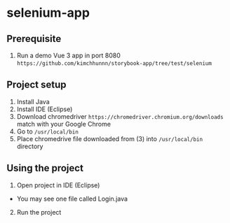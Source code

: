 # selenium-app

## Prerequisite
1. Run a demo Vue 3 app in port 8080 `https://github.com/kimchhunnn/storybook-app/tree/test/selenium`

## Project setup
1. Install Java
2. Install IDE (Eclipse)
3. Download chromedriver `https://chromedriver.chromium.org/downloads` match with your Google Chrome
4. Go to `/usr/local/bin`
5. Place chromedrive file downloaded from (3) into `/usr/local/bin` directory

## Using the project
1. Open project in IDE (Eclipse)
- You may see one file called Login.java
2. Run the project
